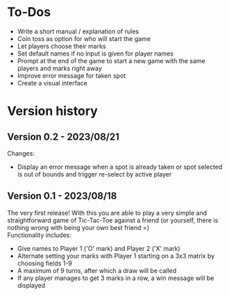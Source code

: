 # To-Dos
- Write a short manual / explanation of rules
- Coin toss as option for who will start the game
- Let players choose their marks
- Set default names if no input is given for player names
- Prompt at the end of the game to start a new game with the same players and marks right away
- Improve error message for taken spot
- Create a visual interface

# Version history

## Version 0.2 - 2023/08/21
Changes:
- Display an error message when a spot is already taken or spot selected is out of bounds and trigger re-select by active player

## Version 0.1 - 2023/08/18
The very first release! With this you are able to play a very simple and straightforward game of Tic-Tac-Toe against a friend (or yourself, there is nothing wrong with being your own best friend =)<br>
Functionality includes:
- Give names to Player 1 ('O' mark) and Player 2 ('X' mark)
- Alternate setting your marks with Player 1 starting on a 3x3 matrix by choosing fields 1-9
- A maximum of 9 turns, after which a draw will be called
- If any player manages to get 3 marks in a row, a win message will be displayed